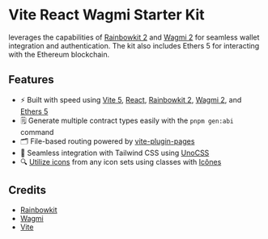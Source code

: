 # Vite React Wagmi Starter Kit

leverages the capabilities of [Rainbowkit 2](https://beta.rainbowkit.com/guides/rainbowkit-wagmi-v2) and [Wagmi 2](https://github.com/wevm/wagmi) for seamless wallet integration and authentication. The kit also includes Ethers 5 for interacting with the Ethereum blockchain.

## Features

- ⚡️ Built with speed using [Vite 5](https://vitejs.dev/), [React](https://react.docschina.org/), [Rainbowkit 2](https://beta.rainbowkit.com/guides/rainbowkit-wagmi-v2), [Wagmi 2](https://github.com/wevm/wagmi), and [Ethers 5](https://github.com/ethers-io/ethers.js)
- 🗒 Generate multiple contract types easily with the `pnpm gen:abi` command
- 🗂 File-based routing powered by [vite-plugin-pages](https://github.com/hannoeru/vite-plugin-pages)
- 🎨 Seamless integration with Tailwind CSS using [UnoCSS](https://github.com/unocss/unocss)
- 🔍 [Utilize icons](https://github.com/unocss/unocss/tree/main/packages/preset-icons) from any icon sets using classes with [Icônes](https://icones.netlify.app/)

## Credits

- [Rainbowkit](https://github.com/rainbow-me/rainbowkit)
- [Wagmi](https://wagmi.sh/react/getting-started)
- [Vite](https://vitejs.dev/)
